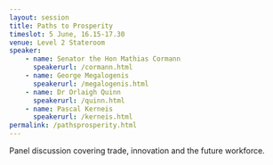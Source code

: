 ```yaml
---
layout: session
title: Paths to Prosperity
timeslot: 5 June, 16.15-17.30
venue: Level 2 Stateroom
speaker:
    - name: Senator the Hon Mathias Cormann
      speakerurl: /cormann.html
    - name: George Megalogenis
      speakerurl: /megalogenis.html
    - name: Dr Orlaigh Quinn
      speakerurl: /quinn.html
    - name: Pascal Kerneis
      speakerurl: /kerneis.html
permalink: /pathsprosperity.html
---
```

Panel discussion covering trade, innovation and the future workforce.


